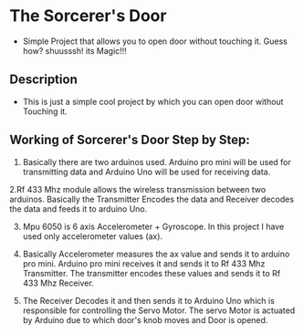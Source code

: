 # The Sorcerer's Door
- Simple Project that allows you to open door without touching it. Guess how? shuusssh! its Magic!!!

## Description

- This is just a simple cool project by which you can open door without Touching it.


## Working of Sorcerer's Door Step by Step:
1. Basically there are two arduinos used. Arduino pro mini will be used for transmitting data and Arduino Uno will be used for receiving data.

2.Rf 433 Mhz module allows the wireless transmission between two arduinos. Basically the Transmitter Encodes the data and Receiver decodes the data and feeds it to arduino Uno.

3. Mpu 6050 is 6 axis Accelerometer + Gyroscope. In this project I have used only accelerometer values (ax).

4. Basically Accelerometer measures the ax value and sends it to arduino pro mini. Arduino pro mini receives it and sends it to Rf 433 Mhz Transmitter. The transmitter encodes these values and sends it to Rf 433 Mhz Receiver.

5. The Receiver Decodes it and then sends it to Arduino Uno which is responsible for controlling the Servo Motor. The servo Motor is actuated by Arduino due to which door's knob moves and Door is opened.


